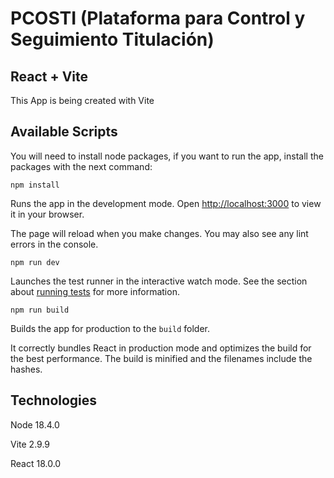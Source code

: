#  PCOSTI (Plataforma para Control y Seguimiento Titulación)

## React + Vite

This App is being created with Vite

## Available Scripts

You will need to install node packages, if you want to run the app, install the packages with the next command:

```
npm install
```

Runs the app in the development mode. Open [http://localhost:3000](http://localhost:3000) to view it in your browser.

The page will reload when you make changes. You may also see any lint errors in the console.

```
npm run dev
```

Launches the test runner in the interactive watch mode. See the section about [running tests](https://facebook.github.io/create-react-app/docs/running-tests) for more information.

```
npm run build
```

Builds the app for production to the `build` folder.

It correctly bundles React in production mode and optimizes the build for the best performance. The build is minified and the filenames include the hashes.


## Technologies

Node 18.4.0

Vite 2.9.9

React 18.0.0

